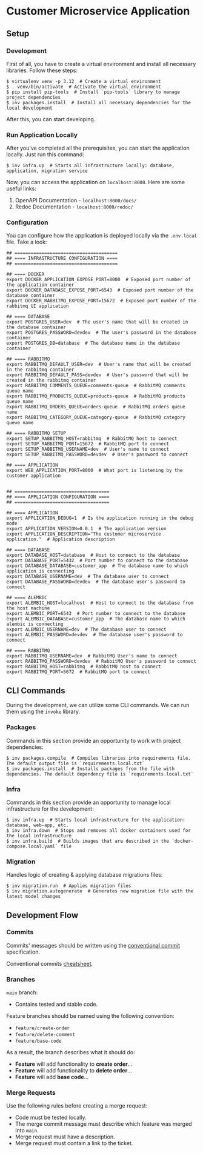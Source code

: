 # Customer Microservice Application

## Setup

### Development

First of all, you have to create a virtual environment and install all necessary libraries. Follow these steps:
```shell
$ virtualenv venv -p 3.12  # Create a virtual environment
$ . venv/bin/activate  # Activate the virtual environment
$ pip install pip-tools  # Install `pip-tools` library to manage project dependencies
$ inv packages.install  # Install all necessary dependencies for the local development
```

After this, you can start developing.

### Run Application Locally

After you've completed all the prerequisites, you can start the application locally. Just run this command:
```shell
$ inv infra.up  # Starts all infrastructure locally: database, application, migration service
```

Now, you can access the application on `localhost:8000`. Here are some useful links:
1. OpenAPI Documentation - `localhost:8000/docs/`
2. Redoc Documentation - `localhost:8000/redoc/`

### Configuration

You can configure how the application is deployed locally via the `.env.local` file. Take a look:
```shell
## ======================================
## ==== INFRASTRUCTURE CONFIGURATION ====
## ======================================

## ==== DOCKER
export DOCKER_APPLICATION_EXPOSE_PORT=8000  # Exposed port number of the application container
export DOCKER_DATABASE_EXPOSE_PORT=6543  # Exposed port number of the database container
export DOCKER_RABBITMQ_EXPOSE_PORT=15672  # Exposed port number of the rabbitmq UI application

## ==== DATABASE
export POSTGRES_USER=dev  # The user's name that will be created in the database container
export POSTGRES_PASSWORD=devdev  # The user's password in the database container
export POSTGRES_DB=database  # The database name in the database container

## ==== RABBITMQ
export RABBITMQ_DEFAULT_USER=dev  # User's name that will be created in the rabbitmq container
export RABBITMQ_DEFAULT_PASS=devdev  # User's password that will be created in the rabbitmq container
export RABBITMQ_COMMENTS_QUEUE=comments-queue  # RabbitMQ comments queue name
export RABBITMQ_PRODUCTS_QUEUE=products-queue  # RabbitMQ products queue name
export RABBITMQ_ORDERS_QUEUE=orders-queue  # RabbitMQ orders queue name
export RABBITMQ_CATEGORY_QUEUE=category-queue  # RabbitMQ category queue name

## ==== RABBITMQ SETUP
export SETUP_RABBITMQ_HOST=rabbitmq  # RabbitMQ host to connect
export SETUP_RABBITMQ_PORT=15672  # RabbitMQ port to connect
export SETUP_RABBITMQ_USERNAME=dev  # User's name to connect
export SETUP_RABBITMQ_PASSWORD=devdev  # User's password to connect

## ==== APPLICATION
export WEB_APPLICATION_PORT=8000  # What port is listening by the customer application


## ===================================
## ==== APPLICATION CONFIGURATION ====
## ===================================

## ==== APPLICATION
export APPLICATION_DEBUG=1  # Is the application running in the debug mode
export APPLICATION_VERSION=0.0.1  # The application version
export APPLICATION_DESCRIPTION="The customer microservice application."  # Application description

## ==== DATABASE
export DATABASE_HOST=database  # Host to connect to the database
export DATABASE_PORT=5432  # Port number to connect to the database
export DATABASE_DATABASE=customer_app  # The database name to which application is connecting
export DATABASE_USERNAME=dev  # The database user to connect
export DATABASE_PASSWORD=devdev  # The database user's password to connect

## ==== ALEMBIC
export ALEMBIC_HOST=localhost  # Host to connect to the database from the host machine
export ALEMBIC_PORT=6543  # Port number to connect to the database
export ALEMBIC_DATABASE=customer_app  # The database name to which alembic is connecting
export ALEMBIC_USERNAME=dev  # The database user to connect
export ALEMBIC_PASSWORD=devdev  # The database user's password to connect

## ==== RABBITMQ
export RABBITMQ_USERNAME=dev  # RabbitMQ User's name to connect
export RABBITMQ_PASSWORD=devdev  # RabbitMQ User's password to connect
export RABBITMQ_HOST=rabbitmq  # RabbitMQ host to connect
export RABBITMQ_PORT=5672  # RabbitMQ port to connect
```

## CLI Commands

During the development, we can utilize some CLI commands. We can run them using the `invoke` library.

### Packages

Commands in this section provide an opportunity to work with project dependencies:
```shell
$ inv packages.compile  # Compiles libraries into requirements file. The default output file is `requirements.local.txt`
$ inv packages.install  # Installs packages from the file with dependencies. The default dependency file is `requirements.local.txt`
```

### Infra

Commands in this section provide an opportunity to manage local infrastructure for the development:
```shell
$ inv infra.up  # Starts local infrastructure for the application: database, web-app, etc.
$ inv infra.down  # Stops and removes all docker containers used for the local infrastructure
$ inv infra.build  # Builds images that are described in the `docker-compose.local.yaml` file
```

### Migration
Handles logic of creating & applying database migrations files:
```shell
$ inv migration.run  # Applies migration files
$ inv migration.autogenerate  # Generates new migration file with the latest model changes
```



## Development Flow

### Commits

Commits' messages should be written using the [conventional commit](https://www.conventionalcommits.org/en/v1.0.0/) specification.

Conventional commits [cheatsheet](https://gist.github.com/qoomon/5dfcdf8eec66a051ecd85625518cfd13).

### Branches

`main` branch:
* Contains tested and stable code.

Feature branches should be named using the following convention:
* `feature/create-order`
* `feature/delete-comment`
* `feature/base-code`

As a result, the branch describes what it should do:
* **Feature** will add functionality to **create order**...
* **Feature** will add functionality to **delete order**...
* **Feature** will add **base code**...

### Merge Requests

Use the following rules before creating a merge request:
* Code must be tested locally.
* The merge commit message must describe which feature was merged into `main`.
* Merge request must have a description.
* Merge request must contain a link to the ticket.
